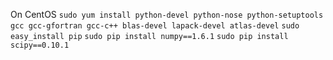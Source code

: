 On CentOS
`sudo yum install python-devel python-nose python-setuptools gcc gcc-gfortran gcc-c++ blas-devel lapack-devel atlas-devel`
`sudo easy_install pip`
`sudo pip install numpy==1.6.1`
`sudo pip install scipy==0.10.1`
